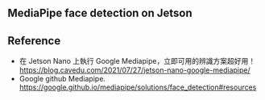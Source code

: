 MediaPipe face detection on Jetson
--



Reference
--
- 在 Jetson Nano 上執行 Google Mediapipe，立即可用的辨識方案超好用！https://blog.cavedu.com/2021/07/27/jetson-nano-google-mediapipe/
- Google github Mediapipe. https://google.github.io/mediapipe/solutions/face_detection#resources
